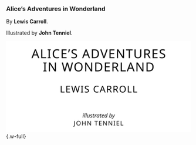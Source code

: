---
---

### Alice’s Adventures in Wonderland

By **Lewis Carroll**.

Illustrated by **John Tenniel**.

![](./images/titlepage.svg){.w-full}
